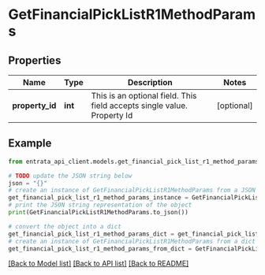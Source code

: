 # GetFinancialPickListR1MethodParams


## Properties

Name | Type | Description | Notes
------------ | ------------- | ------------- | -------------
**property_id** | **int** | This is an optional field. This field accepts single value. Property Id | [optional] 

## Example

```python
from entrata_api_client.models.get_financial_pick_list_r1_method_params import GetFinancialPickListR1MethodParams

# TODO update the JSON string below
json = "{}"
# create an instance of GetFinancialPickListR1MethodParams from a JSON string
get_financial_pick_list_r1_method_params_instance = GetFinancialPickListR1MethodParams.from_json(json)
# print the JSON string representation of the object
print(GetFinancialPickListR1MethodParams.to_json())

# convert the object into a dict
get_financial_pick_list_r1_method_params_dict = get_financial_pick_list_r1_method_params_instance.to_dict()
# create an instance of GetFinancialPickListR1MethodParams from a dict
get_financial_pick_list_r1_method_params_from_dict = GetFinancialPickListR1MethodParams.from_dict(get_financial_pick_list_r1_method_params_dict)
```
[[Back to Model list]](../README.md#documentation-for-models) [[Back to API list]](../README.md#documentation-for-api-endpoints) [[Back to README]](../README.md)


